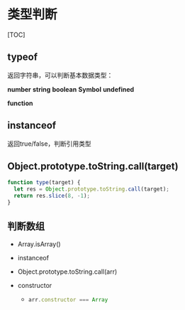# 类型判断

[TOC]

## typeof

返回字符串，可以判断基本数据类型：

**number** **string** **boolean** **Symbol** **undefined** 

**function**

## instanceof

返回true/false，判断引用类型

## Object.prototype.toString.call(target)

```js
function type(target) {
  let res = Object.prototype.toString.call(target);
  return res.slice(8, -1);
}
```

## 判断数组

- Array.isArray()

- instanceof

- Object.prototype.toString.call(arr)

- constructor

  - ```js
    arr.constructor === Array
    ```

    

